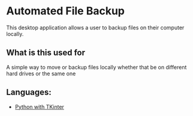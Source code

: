 # Automated File Backup

This desktop application allows a user to backup files on their computer locally. 

## What is this used for

A simple way to move or backup files locally whether that be on different hard drives or the same one

## Languages:

* [Python with TKinter](https://www.python.org/)